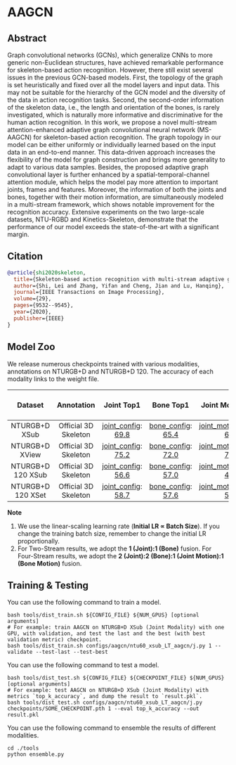 # AAGCN

## Abstract

Graph convolutional networks (GCNs), which generalize CNNs to more generic non-Euclidean structures, have achieved remarkable performance for skeleton-based action recognition. However, there still exist several issues in the previous GCN-based models. First, the topology of the graph is set heuristically and fixed over all the model layers and input data. This may not be suitable for the hierarchy of the GCN model and the diversity of the data in action recognition tasks. Second, the second-order information of the skeleton data, i.e., the length and orientation of the bones, is rarely investigated, which is naturally more informative and discriminative for the human action recognition. In this work, we propose a novel multi-stream attention-enhanced adaptive graph convolutional neural network (MS-AAGCN) for skeleton-based action recognition. The graph topology in our model can be either uniformly or individually learned based on the input data in an end-to-end manner. This data-driven approach increases the flexibility of the model for graph construction and brings more generality to adapt to various data samples. Besides, the proposed adaptive graph convolutional layer is further enhanced by a spatial-temporal-channel attention module, which helps the model pay more attention to important joints, frames and features. Moreover, the information of both the joints and bones, together with their motion information, are simultaneously modeled in a multi-stream framework, which shows notable improvement for the recognition accuracy. Extensive experiments on the two large-scale datasets, NTU-RGBD and Kinetics-Skeleton, demonstrate that the performance of our model exceeds the state-of-the-art with a significant margin.

## Citation

```BibTeX
@article{shi2020skeleton,
  title={Skeleton-based action recognition with multi-stream adaptive graph convolutional networks},
  author={Shi, Lei and Zhang, Yifan and Cheng, Jian and Lu, Hanqing},
  journal={IEEE Transactions on Image Processing},
  volume={29},
  pages={9532--9545},
  year={2020},
  publisher={IEEE}
}
```

## Model Zoo

We release numerous checkpoints trained with various modalities, annotations on NTURGB+D and NTURGB+D 120. The accuracy of each modality links to the weight file.

| Dataset | Annotation | Joint Top1 | Bone Top1 | Joint Motion Top1 | Bone Motion Top1 | Two-Stream Top1 | Four Stream Top1 |
| :---: | :---: | :---: | :---: | :---: | :---: | :---: | :---: |
| NTURGB+D XSub | Official 3D Skeleton | [joint_config](/configs/aagcn/ntu60_xsub_LT_aagcn/j.py): [69.8](https://drive.google.com/drive/folders/1myLXG2DS02DE9BYCpPMU5-eNv_HDGRJQ?usp=share_link) | [bone_config](/configs/aagcn/ntu60_xsub_LT_aagcn/b.py): [65.4](https://drive.google.com/drive/folders/1myLXG2DS02DE9BYCpPMU5-eNv_HDGRJQ?usp=share_link) | [joint_motion_config](/configs/aagcn/ntu60_xsub_LT_aagcn/jm.py): [64.3](https://drive.google.com/drive/folders/1myLXG2DS02DE9BYCpPMU5-eNv_HDGRJQ?usp=share_link) | [bone_motion_config](/configs/aagcn/ntu60_xsub_LT_aagcn/bm.py): [64.2](https://drive.google.com/drive/folders/1myLXG2DS02DE9BYCpPMU5-eNv_HDGRJQ?usp=share_link) | 71.7 | 74.0 |
| NTURGB+D XView | Official 3D Skeleton | [joint_config](/configs/aagcn/ntu60_xview_LT_aagcn/j.py): [75.2](https://drive.google.com/drive/folders/1RH40djJcEBghHrHYHWFy6n-HWbWHRL8L?usp=share_link) | [bone_config](/configs/aagcn/ntu60_xview_LT_aagcn/b.py): [72.0](https://drive.google.com/drive/folders/1RH40djJcEBghHrHYHWFy6n-HWbWHRL8L?usp=share_link) | [joint_motion_config](/configs/aagcn/ntu60_xview_LT_aagcn/jm.py): [71.9](https://drive.google.com/drive/folders/1RH40djJcEBghHrHYHWFy6n-HWbWHRL8L?usp=share_link) | [bone_motion_config](/configs/aagcn/ntu60_xview_LT_aagcn/bm.py): [69.6](https://drive.google.com/drive/folders/1RH40djJcEBghHrHYHWFy6n-HWbWHRL8L?usp=share_link) | 76.7 | 78.9 |
| NTURGB+D 120 XSub | Official 3D Skeleton | [joint_config](/configs/aagcn/ntu120_xsub_LT_aagcn/j.py): [56.6](https://drive.google.com/drive/folders/1USpJW5m9AJBMONTZbwOdHbxMp1a2qxIT?usp=share_link) | [bone_config](/configs/aagcn/ntu120_xsub_LT_aagcn/b.py): [57.0](https://drive.google.com/drive/folders/1USpJW5m9AJBMONTZbwOdHbxMp1a2qxIT?usp=share_link) | [joint_motion_config](/configs/aagcn/ntu120_xsub_LT_aagcn/jm.py): [49.4](https://drive.google.com/drive/folders/1USpJW5m9AJBMONTZbwOdHbxMp1a2qxIT?usp=share_link) | [bone_motion_config](/configs/aagcn/ntu120_xsub_LT_aagcn/bm.py): [50.9](https://drive.google.com/drive/folders/1USpJW5m9AJBMONTZbwOdHbxMp1a2qxIT?usp=share_link) | 60.0 | 61.1 |
| NTURGB+D 120 XSet | Official 3D Skeleton | [joint_config](/configs/aagcn/ntu120_xset_LT_aagcn/j.py): [58.7](https://drive.google.com/drive/folders/1ha2JTR2LUWEn6zjfsgRkVyKyqxqrW-Sh?usp=share_linkh) | [bone_config](/configs/aagcn/ntu120_xset_LT_aagcn/b.py): [57.6](https://drive.google.com/drive/folders/1ha2JTR2LUWEn6zjfsgRkVyKyqxqrW-Sh?usp=share_link) | [joint_motion_config](/configs/aagcn/ntu120_xset_LT_aagcn/jm.py): [56.6](https://drive.google.com/drive/folders/1ha2JTR2LUWEn6zjfsgRkVyKyqxqrW-Sh?usp=share_link) | [bone_motion_config](/configs/aagcn/ntu120_xset_LT_aagcn/bm.py): [55.1](https://drive.google.com/drive/folders/1ha2JTR2LUWEn6zjfsgRkVyKyqxqrW-Sh?usp=share_link) | 61.3 | 63.2 |

**Note**

1. We use the linear-scaling learning rate (**Initial LR ∝ Batch Size**). If you change the training batch size, remember to change the initial LR proportionally.
2. For Two-Stream results, we adopt the **1 (Joint):1 (Bone)** fusion. For Four-Stream results, we adopt the **2 (Joint):2 (Bone):1 (Joint Motion):1 (Bone Motion)** fusion.


## Training & Testing

You can use the following command to train a model.

```shell
bash tools/dist_train.sh ${CONFIG_FILE} ${NUM_GPUS} [optional arguments]
# For example: train AAGCN on NTURGB+D XSub (Joint Modality) with one GPU, with validation, and test the last and the best (with best validation metric) checkpoint.
bash tools/dist_train.sh configs/aagcn/ntu60_xsub_LT_aagcn/j.py 1 --validate --test-last --test-best
```

You can use the following command to test a model.

```shell
bash tools/dist_test.sh ${CONFIG_FILE} ${CHECKPOINT_FILE} ${NUM_GPUS} [optional arguments]
# For example: test AAGCN on NTURGB+D XSub (Joint Modality) with metrics `top_k_accuracy`, and dump the result to `result.pkl`.
bash tools/dist_test.sh configs/aagcn/ntu60_xsub_LT_aagcn/j.py checkpoints/SOME_CHECKPOINT.pth 1 --eval top_k_accuracy --out result.pkl
```

You can use the following command to ensemble the results of different modalities.
```
cd ./tools
python ensemble.py
```

